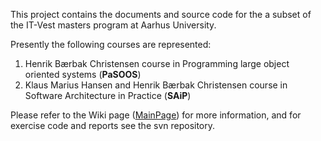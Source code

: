 This project contains the documents and source code for the a subset of the IT-Vest masters program at Aarhus University.

Presently the following courses are represented:

  1. Henrik Bærbak Christensen course in Programming large object oriented systems (**PaSOOS**)
  1. Klaus Marius Hansen and Henrik Bærbak Christensen course in Software Architecture in Practice (**SAiP**)

Please refer to the Wiki page ([MainPage](MainPage.md)) for more information, and for exercise code and reports see the svn repository.